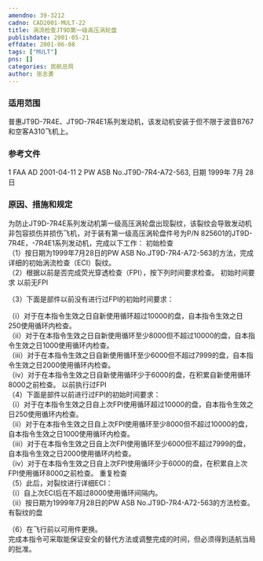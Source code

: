 ```yaml
---
amendno: 39-3212  
cadno: CAD2001-MULT-22  
title: 涡流检查JT9D第一级高压涡轮盘  
publishdate: 2001-05-21  
effdate: 2001-06-08  
tags: ["MULT"]  
pns: []  
categories: 民航总局  
author: 张志勇  
---
```

  
### 适用范围  
普惠JT9D-7R4E、JT9D-7R4E1系列发动机，该发动机安装于但不限于波音B767和空客A310飞机上。  
  
<!--more-->  
### 参考文件  
1 FAA AD 2001-04-11 2 PW ASB No.JT9D-7R4-A72-563, 日期 1999年 7月 28日  
  
### 原因、措施和规定  
为防止JT9D-7R4E系列发动机第一级高压涡轮盘出现裂纹，该裂纹会导致发动机非包容损伤并损伤飞机，对于装有第一级高压涡轮盘件号为P/N 825601的JT9D-7R4E，-7R4E1系列发动机，完成以下工作： 初始检查  
    （1）按日期为1999年7月28日的PW ASB No.JT9D-7R4-A72-563的方法，完成详细的初始涡流检查（ECI）裂纹。  
（2）根据以前是否完成荧光穿透检查（FPI），按下列时间要求检查。 初始时间要求 以前无FPI  
  
（3）下面是部件以前没有进行过FPI的初始时间要求：  
      
（i）对于在本指令生效之日自新使用循环超过10000的盘，自本指令生效之日250使用循环内检查。  
        （ii）对于在本指令生效之日自新使用循环至少8000但不超过10000的盘，自本指令生效之日1000使用循环内检查。  
        （iii）对于在本指令生效之日自新使用循环至少6000但不超过7999的盘，自本指令生效之日2000使用循环内检查。  
        （iv）对于在本指令生效之日自新使用循环少于6000的盘，在积累自新使用循环8000之前检查。 以前执行过FPI  
（4）下面是部件以前进行过FPI的初始时间要求：  
        （i）对于在本指令生效之日自上次FPI使用循环超过10000的盘，自本指令生效之日250使用循环内检查。  
        （ii）对于在本指令生效之日自上次FPI使用循环至少8000但不超过10000的盘，自本指令生效之日1000使用循环内检查。  
（iii）对于在本指令生效之日自上次FPI使用循环至少6000但不超过7999的盘，自本指令生效之日2000使用循环内检查。  
        （iv）对于在本指令生效之日自上次FPI使用循环少于6000的盘，在积累自上次FPI使用循环8000之前检查。 重复检查  
（5）此后，对裂纹进行详细ECI：  
        （i）自上次ECI后在不超过8000使用循环间隔内。  
（ii）按日期为1999年7月28日的PW ASB No.JT9D-7R4-A72-563的方法检查。 有裂纹的盘  
  
（6）在飞行前以可用件更换。  
    完成本指令可采取能保证安全的替代方法或调整完成的时间，但必须得到适航当局的批准。  
